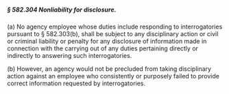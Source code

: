 ##### § 582.304 Nonliability for disclosure. #####

(a) No agency employee whose duties include responding to interrogatories pursuant to § 582.303(b), shall be subject to any disciplinary action or civil or criminal liability or penalty for any disclosure of information made in connection with the carrying out of any duties pertaining directly or indirectly to answering such interrogatories.

(b) However, an agency would not be precluded from taking disciplinary action against an employee who consistently or purposely failed to provide correct information requested by interrogatories.